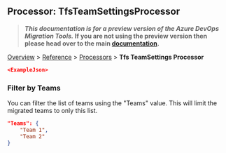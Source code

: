 ## Processor: TfsTeamSettingsProcessor

>**_This documentation is for a preview version of the Azure DevOps Migration Tools._ If you are not using the preview version then please head over to the main [documentation](https://nkdagility.github.io/azure-devops-migration-tools).**

[Overview](.././index.md) > [Reference](../index.md) > [Processors](./index.md) > **Tfs TeamSettings Processor**


<Options>

```JSON
<ExampleJson>
```

### Filter by Teams 

You can filter the list of teams using the "Teams" value. This will limit the migrated teams to only this list.

```JSON
"Teams": {
    "Team 1",
    "Team 2"
}
```
